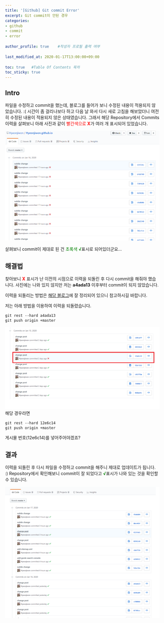 ```yaml
---
title: '[Github] Git commit Error' 
excerpt: Git commit이 안된 경우
categories:
- github
- commit
- error

author_profile: true    #작성자 프로필 출력 여부

last_modified_at: 2020-01-17T13:00:00+09:00

toc: true   #Table Of Contents 목차 
toc_sticky: true
---
```


## Intro
파일을 수정하고 commit을 했는데, 블로그를 들어가 보니 수정된 내용이 적용되지 않았습니다. :(
시간이 좀 걸리나보다 하고 다음 날 와서 다시 새로 고침을 해보았더니 여전히 수정된 내용이 적용되지 않은 상태였습니다. 그래서 해당 Repository에서 Commits 이력을 살펴보니 아래 사진과 같이 <span style="color:red">빨간색으로 __X__</span>가 여러 개 표시되어 있었습니다. 

![17-1](/assets/img/17-1.png)

살펴보니 commit이 제대로 된 건 <span style="color:green">초록색 __&radic;__</span>표시로 되어있더군요...

## 해결법
찾아보니 <span style="color:red">__X__</span> 표시가 난 이전의 시점으로 이력을 되돌린 후 다시 commit을 해줘야 했습니다. 사진에는 나와 있지 않지만 저는 __a4ada13__ 이후부터 commit이 되지 않았습니다. 

이력을 되돌리는 방법은 [해당 블로그](https://www.devpools.kr/2017/02/05/%EC%B4%88%EB%B3%B4%EC%9A%A9-git-%EB%90%98%EB%8F%8C%EB%A6%AC%EA%B8%B0-reset-revert/)에 잘 정리되어 있으니 참고하시길 바랍니다.

저는 아래 방법을 이용하여 이력을 되돌렸습니다.

```
git rest --hard a4ada13
git push origin +master
```

![17-3](/assets/img/17-3.png) 해당 경우라면

```
git rest --hard 12e6c14
git push origin +master
```
게시물 번호(12e6c14)를 넣어주어야겠죠? 


## 결과
이력을 되돌린 후 다시 파일을 수정하고 commit을 해주니 제대로 업데이트가 됩니다. :) 
Repository에서 확인해보니 commit이 잘 되었다고 <span style="color:green">__&radic;__</span>표시가 나와 있는 것을 확인할 수 있습니다. 

![17-2](/assets/img/17-2.png)
